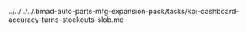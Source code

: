 ../../../../.bmad-auto-parts-mfg-expansion-pack/tasks/kpi-dashboard-accuracy-turns-stockouts-slob.md